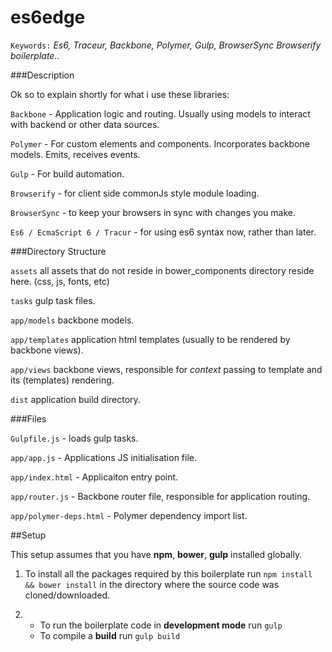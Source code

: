 es6edge
=======

`Keywords:` *Es6, Traceur, Backbone, Polymer, Gulp, BrowserSync Browserify  boilerplate..*

###Description

Ok so to explain shortly for what i use these libraries:

`Backbone` - Application logic and routing. Usually using models to interact with backend or other data sources.

`Polymer` - For custom elements and components. Incorporates backbone models. Emits, receives events.

`Gulp` - For build automation.

`Browserify` - for client side commonJs style module loading.

`BrowserSync` - to keep your browsers in sync with changes you make.

`Es6 / EcmaScript 6 / Tracur` - for using es6 syntax now, rather than later.



###Directory Structure


`assets` all assets that do not reside in bower_components directory reside here. (css, js, fonts, etc)

`tasks` gulp task files.

`app/models` backbone models.

`app/templates` application html templates (usually to be rendered by backbone views).

`app/views` backbone views, responsible for *context* passing to template and its (templates) rendering.

`dist` application build directory.

###Files

`Gulpfile.js` - loads gulp tasks.

`app/app.js` - Applications JS initialisation file.

`app/index.html` - Applicaiton entry point.

`app/router.js` - Backbone router file, responsible for application routing.

`app/polymer-deps.html` - Polymer dependency import list.



##Setup

This setup assumes that you have **npm**, **bower**, **gulp** installed globally.


1. To install all the packages required by this boilerplate run `npm install && bower install` in the directory where the source code was cloned/downloaded.

2.  *   To run the boilerplate code in **development mode** run `gulp`
    *   To compile a **build** run `gulp build`
